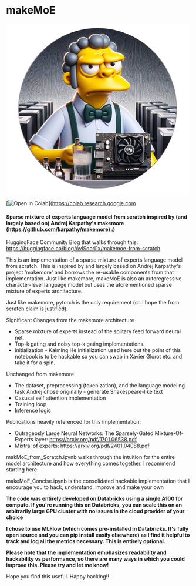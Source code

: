 # makeMoE

<div align="center">
    <img src="images/makemoelogo.png" width="500"/>
</div>

[![Open In Colab](https://colab.research.google.com/assets/colab-badge.svg)](https://colab.research.google.com



#### Sparse mixture of experts language model from scratch inspired by (and largely based on) Andrej Karpathy's makemore (https://github.com/karpathy/makemore) :)

HuggingFace Community Blog that walks through this: https://huggingface.co/blog/AviSoori1x/makemoe-from-scratch

This is an implementation of a sparse mixture of experts language model from scratch. This is inspired by and largely based on Andrej Karpathy's project 'makemore' and borrows the re-usable components from that implementation. Just like makemore, makeMoE is also an autoregressive character-level language model but uses the aforementioned sparse mixture of experts architecture. 

Just like makemore, pytorch is the only requirement (so I hope the from scratch claim is justified).

Significant Changes from the makemore architecture

- Sparse mixture of experts instead of the solitary feed forward neural net. 
- Top-k gating and noisy top-k gating implementations.
- initialization - Kaiming He initialization used here but the point of this notebook is to be hackable so you can swap in Xavier Glorot etc. and take it for a spin.

Unchanged from makemore
- The dataset, preprocessing (tokenization), and the language modeling task Andrej chose originally - generate Shakespeare-like text
- Casusal self attention implementation 
- Training loop
- Inference logic

Publications heavily referenced for this implementation: 
- Outrageosly Large Neural Networks: The Sparsely-Gated Mixture-Of-Experts layer: https://arxiv.org/pdf/1701.06538.pdf
- Mixtral of experts: https://arxiv.org/pdf/2401.04088.pdf



makMoE_from_Scratch.ipynb walks through the intuition for the entire model architecture and how everything comes together. I recommend starting here.

makeMoE_Concise.ipynb is the consolidated hackable implementation that I encourage you to hack, understand, improve and make your own

**The code was entirely developed on Databricks using a single A100 for compute. If you're running this on Databricks, you can scale this on an arbitrarily large GPU cluster with no issues in the cloud provider of your choice**

**I chose to use MLFlow (which comes pre-installed in Databricks. It's fully open source and you can pip install easily elsewhere) as I find it helpful to track and log all the metrics necessary. This is entirely optional.**

**Please note that the implementation emphasizes readability and hackability vs performance, so there are many ways in which you could improve this. Please try and let me know!**

Hope you find this useful. Happy hacking!!
